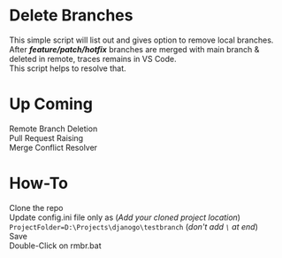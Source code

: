 # Delete Branches
This simple script will list out and gives option to remove local branches.\
After ***feature/patch/hotfix*** branches are merged with main branch & deleted in remote, traces remains in VS Code.\
This script helps to resolve that.

# Up Coming
Remote Branch Deletion\
Pull Request Raising\
Merge Conflict Resolver

# How-To
Clone the repo\
Update config.ini file only as (*Add your cloned project location*)\
`ProjectFolder=D:\Projects\djanogo\testbranch` (*don't add `\` at end*)\
Save\
Double-Click on rmbr.bat
